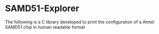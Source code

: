 # SAMD51-Explorer
The following is a C library developed to print the configuration of a Atmel SAMD51 chip in human readable format
